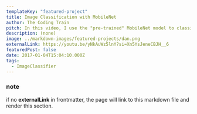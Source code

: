 ```yaml
---
templateKey: "featured-project"
title: Image Classification with MobileNet
author: The Coding Train
pitch: In this video, I use the "pre-trained" MobileNet model to classify the content of an image.
description: (none)
image: ../markdown-images/featured-projects/dan.png
externalLink: https://youtu.be/yNkAuWz5lnY?si=Xn5YsJeneCBJH__6
featuredPost: false
date: 2017-01-04T15:04:10.000Z
tags:
  - ImageClassifier
---
```


### note

if no **externalLink** in frontmatter, the page will link to this markdown file and render this section.
